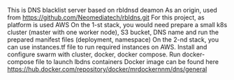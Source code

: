 This is DNS blacklist server based on rbldnsd deamon
As an origin, used from https://github.com/Neomediatech/rbldns.git 
For this project, as platform is used AWS
On the 1-st stack, you would need prepare a small k8s cluster (master with one worker node), S3 bucket, DNS name and run the prepared manifest files (deployment, namespace)
On the 2-nd stack, you can use instances.tf file to run required instances on AWS.
Install and configure swarm with cluster, docker, docker compose. 
Run docker-compose file to launch lbdns containers
Docker image can be found here https://hub.docker.com/repository/docker/mrdockernnm/dns/general 

